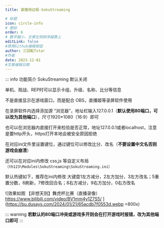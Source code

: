 ```yaml
---
title: 直播用边框-SokuStreaming

# 标题
icon: circle-info
# 图标
order: 6
# 数字越小，文章左侧排序越靠上
editLink: false
#禁用Github编辑按钮
author: 三回転Tstar
#作者
date: 2023-12-01
#文章编辑日期
---
```



::: info 功能简介
SokuStreaming 默认关闭

单机、观战、REP时可以显示卡组、升级、名称、比分等信息 

不是直接显示在游戏窗口，而是配合 OBS，直播姬等录屏软件使用

在录屏软件内选择添加源 “浏览器”，地址栏输入127.0.0.1（**默认使用80端口，可以改为其他端口**），尺寸1920*1080（16:9）即可

也可以在浏览器内直接打开来检验是否正常，地址127.0.0.1或者localhost，注意是要http开头，https打开本地会被安全原因拒绝 

在对应ini文件里设置键位，通过键位可以修改比分、改名（**不要设置中文名否则游戏会崩溃**）

还可以在对应ini内修改 css,js 等自定义布局 `（th123\Modules\SokuStreaming\SokuStreaming.ini）`

默认热键如下，推荐在ini内修改
大键盘1左方减分，2左方加分，3左方改名；5重置分数，6刷新，7修改回合名；8右方减分，9右方加分，0右方改名

![效果如图 【非想天则】舞虎杯比赛（直播录像）https://www.bilibili.com/video/BV1mm4y1Z7S5/ ](https://bu.dusays.com/2024/01/21/65acdb7f0553d.webp =800x)

::: warning
**若默认的80端口冲突或游戏多开则会在打开游戏时报错，改为其他端口即可**
:::